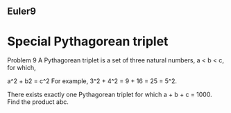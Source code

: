 ## Euler9
# Special Pythagorean triplet
Problem 9
A Pythagorean triplet is a set of three natural numbers, a < b < c, for which,

a^2 + b2 = c^2
For example, 3^2 + 4^2 = 9 + 16 = 25 = 5^2.

There exists exactly one Pythagorean triplet for which a + b + c = 1000.
Find the product abc.
